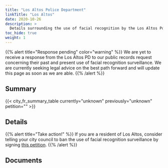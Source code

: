 ```yaml
---
title: "Los Altos Police Department"
linkTitle: "Los Altos"
date: 2020-10-26
description: >
  Details surrounding the use of facial recognition by the Los Altos Police Department.
toc_hide: true
weight: 1
---
```


{{% alert title="Response pending" color="warning" %}}
We are yet to receive a response from the Los Altos PD to our public records request concerning their past and present use of facial recognition surveillance. We are currently seeking legal advice on the best path forward and will update this page as soon as we are able.
{{% /alert %}}

## Summary
{{< city_fr_summary_table currently="unknown" previously="unknown" petition="" >}}

## Details

{{% alert title="Take action!" %}}
If you are a resident of Los Altos, consider telling your city council to ban the use of facial recognition surveillance by signing [this petition]().
{{% /alert %}}

## Documents
